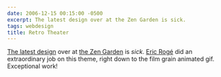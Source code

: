 ```yaml
---
date: 2006-12-15 00:15:00 -0500
excerpt: The latest design over at the Zen Garden is sick.
tags: webdesign
title: Retro Theater
---
```


[The latest design](http://www.csszengarden.com/?cssfile=202/202.css) over at [the Zen Garden](http://www.csszengarden.com/) is _sick_. [Eric Rogé](http://space-sheeps.info/blog/) did an extraordinary job on this theme, right down to the film grain animated gif. Exceptional work!